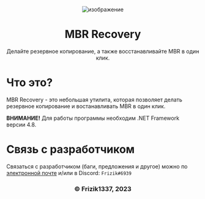 <div align="center">

![изображение](https://github.com/frizik1337/MBR-Recovery/assets/124034286/97b3758a-3f79-4bf9-b02b-966d4c32dcdb)


# MBR Recovery

Делайте резервное копирование, а также восстанавливайте MBR в один клик.

</div>

# Что это?

MBR Recovery - это небольшая утилита, которая позволяет делать резервное копирование и востанавливать MBR в один клик.

**ВНИМАНИЕ!** Для работы программы необходим .NET Framework версии 4.8.

# Связь с разработчиком

Связаться с разработчиком (баги, предложения и другое) можно по [электронной почте](mailto:frizikcreate@gmail.com) и/или в Discord: ```Frizik#6939```

<div align="center">

### © Frizik1337, 2023


</div>



  
